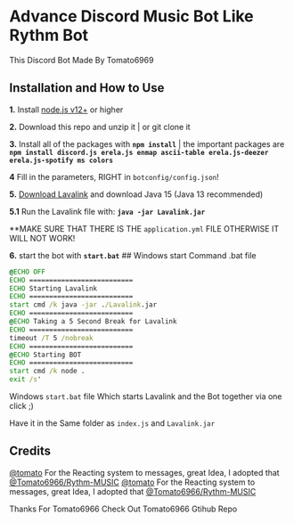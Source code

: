 
# Advance Discord Music Bot Like Rythm Bot

This Discord Bot Made By Tomato6969 




## Installation and How to Use

 **1.** Install [node.js v12+](https://nodejs.org/en/download/) or higher

 **2.** Download this repo and unzip it    |    or git clone it

 **3.** Install all of the packages with **`npm install`**     |  the important packages are   **`npm install discord.js erela.js enmap ascii-table erela.js-deezer erela.js-spotify ms colors`**

 **4** Fill in the parameters, RIGHT in `botconfig/config.json`!

 **5.** [Download Lavalink](https://cdn.discordapp.com/attachments/798196676405755905/827174915714711572/Lavalink.jar) and download Java 15 (Java 13 recommended)

 **5.1** Run the Lavalink file with: **`java -jar Lavalink.jar`**

 **MAKE SURE THAT THERE IS THE `application.yml` FILE OTHERWISE IT WILL NOT WORK!

 **6.** start the bot with **`start.bat`**
    ## Windows start Command .bat file
```bat
@ECHO OFF
ECHO ==========================
ECHO Starting Lavalink
ECHO ==========================
start cmd /k java -jar ./Lavalink.jar
ECHO ==========================
@ECHO Taking a 5 Second Break for Lavalink
ECHO ==========================
timeout /T 5 /nobreak
ECHO ==========================
@ECHO Starting BOT
ECHO ==========================
start cmd /k node .
exit /s'
```
Windows `start.bat` file
Which starts Lavalink and the Bot together via one click ;)

Have it in the Same folder as `index.js` and `Lavalink.jar`



## **Credits**

[@tomato](https://github.com/Tomato6966/) For the Reacting system to messages, great Idea, I adopted that [@Tomato6966/Rythm-MUSIC](https://github.com/Tomato6966/Milrato-x-Rythm)
[@tomato](https://github.com/Tomato6966/) For the Reacting system to messages, great Idea, I adopted that [@Tomato6966/Rythm-MUSIC](https://github.com/Tomato6966/Milrato-x-Rythm)

Thanks For Tomato6966
Check Out Tomato6966 Gtihub Repo

